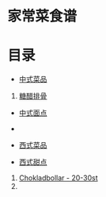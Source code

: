 # 家常菜食谱



# 目录
* [中式菜品](https://github.com/Doumiaoya/home-cooking-recipes/blob/main/Class1.md) 
1. [糖醋排骨](中式菜品01.md)

* [中式面点](https://github.com/Doumiaoya/home-cooking-recipes/blob/main/Class2.md)
* 
* [西式菜品](https://github.com/Doumiaoya/home-cooking-recipes/blob/main/Class3.md)

* [西式甜点](https://github.com/Doumiaoya/home-cooking-recipes/blob/main/Class4.md)
1. [Chokladbollar - 20-30st](西式甜点01.md)
2. 

